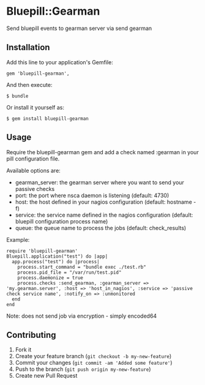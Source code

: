 # Bluepill::Gearman

Send bluepill events to gearman server via send gearman

## Installation

Add this line to your application's Gemfile:

    gem 'bluepill-gearman', 

And then execute:

    $ bundle

Or install it yourself as:

    $ gem install bluepill-gearman

## Usage

Require the bluepill-gearman gem and add a check named :gearman in your pill configuration file.

Available options are:
* gearman_server: the gearman server where you want to send your passive checks
* port: the port where nsca daemon is listening (default: 4730)
* host: the host defined in your nagios configuration (default: hostname -f)
* service: the service name defined in the nagios configuration (default: bluepill configuration process name)
* queue: the queue name to process the jobs (default: check_results)

Example:

```
require 'bluepill-gearman'
Bluepill.application("test") do |app|
  app.process("test") do |process|
    process.start_command = "bundle exec ./test.rb"
    process.pid_file = "/var/run/test.pid"
    process.daemonize = true
    process.checks :send_gearman, :gearman_server => 'my.gearman.server', :host => 'host_in_nagios', :service => 'passive check service name', :notify_on => :unmonitored
  end
end
```

Note:
does not send job via encryption - simply encoded64

## Contributing

1. Fork it
2. Create your feature branch (`git checkout -b my-new-feature`)
3. Commit your changes (`git commit -am 'Added some feature'`)
4. Push to the branch (`git push origin my-new-feature`)
5. Create new Pull Request
